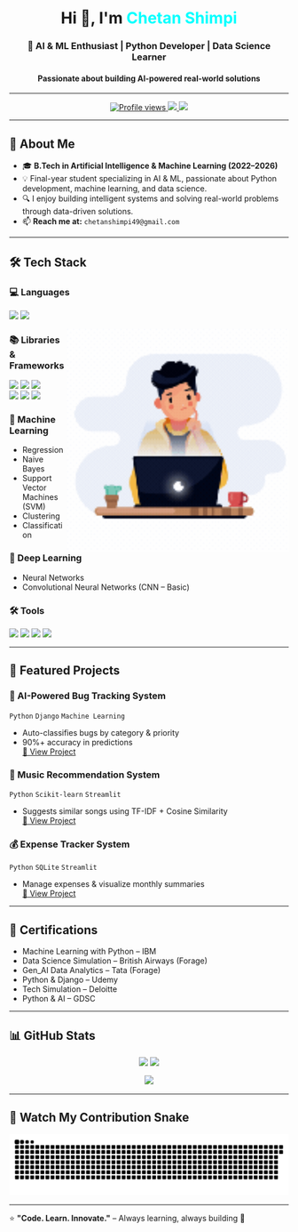 <!-- Dark Mode Professional GitHub Profile README -->

<h1 align="center">Hi 👋, I'm <span style="color:#00FFFF;">Chetan Shimpi</span></h1>
<h3 align="center">🚀 AI & ML Enthusiast | Python Developer | Data Science Learner</h3>
<h4 align="center">Passionate about building AI-powered real-world solutions</h4>

---

<p align="center">
  <a href="https://github.com/chetanshimpi11">
    <img src="https://komarev.com/ghpvc/?username=chetanshimpi11&label=Profile%20views&color=00FFFF&style=flat" alt="Profile views" />
  </a>
  <a href="mailto:chetanshimpi49@gmail.com">
    <img src="https://img.shields.io/badge/Email-D14836?style=flat&logo=gmail&logoColor=white" />
  </a>
  <a href="https://linkedin.com/in/chetan-shimpi-115092291">
    <img src="https://img.shields.io/badge/LinkedIn-0077B5?style=flat&logo=linkedin&logoColor=white" />
  </a>
</p>

---

## 🚀 About Me
- 🎓 **B.Tech in Artificial Intelligence & Machine Learning (2022–2026)**
- 💡 Final-year student specializing in AI & ML, passionate about Python development, machine learning, and data science.
- 🔍 I enjoy building intelligent systems and solving real-world problems through data-driven solutions.
- 📫 **Reach me at:** `chetanshimpi49@gmail.com`

---

## 🛠 Tech Stack

### 💻 Languages
<p>
  <img src="https://img.shields.io/badge/Python-3776AB?style=for-the-badge&logo=python&logoColor=white">
  <img src="https://img.shields.io/badge/SQL-336791?style=for-the-badge&logo=postgresql&logoColor=white">
</p>

<img align="right" src="https://github.com/chetanshimpi11/chetanshimpi11/blob/main/Developer%20(1).gif?raw=true" width="400">

### 📚 Libraries & Frameworks
<p>
  <img src="https://img.shields.io/badge/Pandas-150458?style=for-the-badge&logo=pandas&logoColor=white">
  <img src="https://img.shields.io/badge/NumPy-013243?style=for-the-badge&logo=numpy&logoColor=white">
  <img src="https://img.shields.io/badge/Matplotlib-00457C?style=for-the-badge&logo=plotly&logoColor=white"><br>
  <img src="https://img.shields.io/badge/Scikit--Learn-F7931E?style=for-the-badge&logo=scikit-learn&logoColor=white">
  <img src="https://img.shields.io/badge/Django-092E20?style=for-the-badge&logo=django&logoColor=white">
  <img src="https://img.shields.io/badge/Streamlit-FF4B4B?style=for-the-badge&logo=streamlit&logoColor=white">
</p>

### 🤖 Machine Learning
- Regression  
- Naive Bayes  
- Support Vector Machines (SVM)  
- Clustering  
- Classification  

### 🧠 Deep Learning
- Neural Networks  
- Convolutional Neural Networks (CNN – Basic)  

### 🛠 Tools
<p>
  <img src="https://img.shields.io/badge/Git-F05032?style=for-the-badge&logo=git&logoColor=white">
  <img src="https://img.shields.io/badge/Jupyter-F37626?style=for-the-badge&logo=jupyter&logoColor=white">
  <img src="https://img.shields.io/badge/Google%20Colab-F9AB00?style=for-the-badge&logo=googlecolab&logoColor=white">
  <img src="https://img.shields.io/badge/Excel-217346?style=for-the-badge&logo=microsoft-excel&logoColor=white">
</p>

---

## 📂 Featured Projects

### 🐞 AI-Powered Bug Tracking System
`Python` `Django` `Machine Learning`
- Auto-classifies bugs by category & priority  
- 90%+ accuracy in predictions  
[🔗 View Project](https://github.com/chetanshimpi11)

### 🎵 Music Recommendation System
`Python` `Scikit-learn` `Streamlit`
- Suggests similar songs using TF-IDF + Cosine Similarity  
[🔗 View Project](https://github.com/chetanshimpi11)

### 💰 Expense Tracker System
`Python` `SQLite` `Streamlit`
- Manage expenses & visualize monthly summaries  
[🔗 View Project](https://github.com/chetanshimpi11)

---

## 📜 Certifications
- Machine Learning with Python – IBM  
- Data Science Simulation – British Airways (Forage)  
- Gen_AI Data Analytics – Tata (Forage)  
- Python & Django – Udemy  
- Tech Simulation – Deloitte  
- Python & AI – GDSC  

---

## 📊 GitHub Stats 
<p align="center">
  <img src="https://github-readme-stats.vercel.app/api?username=chetanshimpi11&show_icons=true&theme=tokyonight" height="160" />
  <img src="https://streak-stats.demolab.com?user=chetanshimpi11&theme=tokyonight" height="160" />
</p>
<p align="center">
  <img src="https://github-readme-stats.vercel.app/api/top-langs/?username=chetanshimpi11&layout=compact&theme=tokyonight" height="160" />
</p>

---

## 🐍 Watch My Contribution Snake 
![snake gif](https://github.com/chetanshimpi11/chetanshimpi11/blob/output/github-contribution-grid-snake-dark.svg)

---

⭐ **"Code. Learn. Innovate."** – Always learning, always building 🚀
